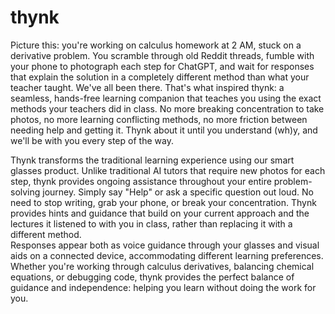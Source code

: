 # thynk
Picture this: you're working on calculus homework at 2 AM, stuck on a derivative problem. You scramble through old Reddit threads, fumble with your phone to photograph each step for ChatGPT, and wait for responses that explain the solution in a completely different method than what your teacher taught. 
We've all been there. That's what inspired thynk: a seamless, hands-free learning companion that teaches you using the exact methods your teachers did in class. No more breaking concentration to take photos, no more learning conflicting methods, no more friction between needing help and getting it. 
Thynk about it until you understand (wh)y, and we'll be with you every step of the way.

Thynk transforms the traditional learning experience using our smart glasses product. Unlike traditional AI tutors that require new photos for each step, thynk provides ongoing assistance throughout your entire problem-solving journey.
Simply say "Help" or ask a specific question out loud. No need to stop writing, grab your phone, or break your concentration. Thynk provides hints and guidance that build on your current approach and the lectures it listened to with you in class, rather than replacing it with a different method.  
Responses appear both as voice guidance through your glasses and visual aids on a connected device, accommodating different learning preferences. 
Whether you're working through calculus derivatives, balancing chemical equations, or debugging code, thynk provides the perfect balance of guidance and independence: helping you learn without doing the work for you.

